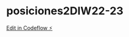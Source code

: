 # posiciones2DIW22-23

[Edit in Codeflow ⚡️](https://stackblitz.com/~/github.com/palegreramos/posiciones2DIW22-23)